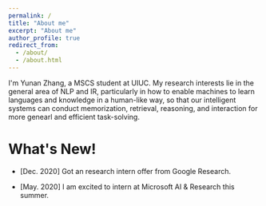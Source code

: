 ```yaml
---
permalink: /
title: "About me"
excerpt: "About me"
author_profile: true
redirect_from: 
  - /about/
  - /about.html
---
```


I'm Yunan Zhang, a MSCS student at UIUC. My research interests lie in the general area of NLP and IR, particularly in how to enable machines to learn languages and knowledge in a human-like way, so that our intelligent systems can conduct memorization, retrieval, reasoning, and interaction for more genearl and efficient task-solving. 

What's New!
======
* [Dec. 2020] Got an research intern offer from Google Research.

* [May. 2020] I am excited to intern at Microsoft AI & Research this summer.















